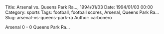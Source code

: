 Title: Arsenal vs. Queens Park Ra…, 1994/01/03
Date: 1994/01/03 00:00
Category: sports
Tags: football, football scores, Arsenal, Queens Park Ra…
Slug: arsenal-vs-queens-park-ra
Author: carbonero


Arsenal 0 - 0 Queens Park Ra…
